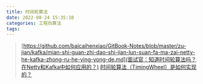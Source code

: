 ```yaml
---
title: 时间轮算法
date: 2022-08-24 15:35:10
categories: 工程向算法
tags:
---
```










> [https://github.com/baicaihenxiao/GitBook-Notes/blob/master/zu-jian/kafka/mian-shi-guan-zhi-dao-shi-jian-lun-suan-fa-ma-zai-netty-he-kafka-zhong-ru-he-ying-yong-de.md](面试官：知道时间轮算法吗？在Netty和Kafka中如何应用的？)
> [时间轮算法（TimingWheel）是如何实现的？](https://www.cnblogs.com/luozhiyun/p/12075326.html)



